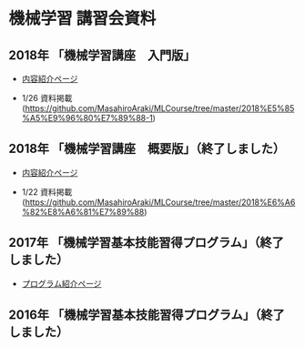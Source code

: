 # 機械学習 講習会資料

## 2018年 「機械学習講座　入門版」

* [内容紹介ページ](https://www.kit.ac.jp/events/events180119/)

* 1/26 資料掲載(https://github.com/MasahiroAraki/MLCourse/tree/master/2018%E5%85%A5%E9%96%80%E7%89%88-1)

## 2018年 「機械学習講座　概要版」（終了しました）

* [内容紹介ページ](https://www.kit.ac.jp/events/events180119/)

* 1/22 資料掲載(https://github.com/MasahiroAraki/MLCourse/tree/master/2018%E6%A6%82%E8%A6%81%E7%89%88)

## 2017年 「機械学習基本技能習得プログラム」（終了しました）

* [プログラム紹介ページ](http://masahiroaraki.github.io/program17a/)

## 2016年 「機械学習基本技能習得プログラム」（終了しました）

